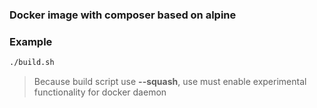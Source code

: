 ### Docker image with composer based on alpine

### Example
```sh
./build.sh
```

> Because build script use **--squash**, use must enable experimental functionality for docker daemon